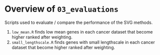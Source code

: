 # Overview of `03_evaluations`

Scripts used to evaluate / compare the performance of the SVG methods.

1. `low_mean.R` finds low mean genes in each cancer dataset that become higher ranked after weighting.
2. `small_lengthscale.R` finds genes with small lengthscale in each cancer dataset that become higher ranked after weighting.